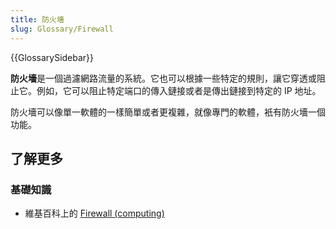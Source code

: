 ```yaml
---
title: 防火墻
slug: Glossary/Firewall
---
```


{{GlossarySidebar}}

**防火墻**是一個過濾網路流量的系統。它也可以根據一些特定的規則，讓它穿透或阻止它。例如，它可以阻止特定端口的傳入鏈接或者是傳出鏈接到特定的 IP 地址。

防火墻可以像單一軟體的一樣簡單或者更複雜，就像專門的軟體，衹有防火墻一個功能。

## 了解更多

### 基礎知識

- 維基百科上的 [Firewall (computing)](<https://zh.wikipedia.org/wiki/Firewall_(computing)>)
